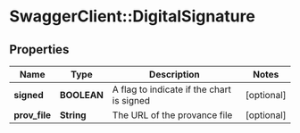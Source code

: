 # SwaggerClient::DigitalSignature

## Properties
Name | Type | Description | Notes
------------ | ------------- | ------------- | -------------
**signed** | **BOOLEAN** | A flag to indicate if the chart is signed | [optional] 
**prov_file** | **String** | The URL of the provance file | [optional] 


